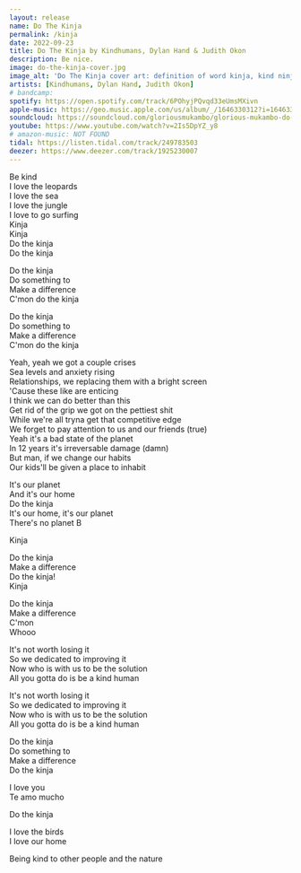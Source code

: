 ```yaml
---
layout: release
name: Do The Kinja
permalink: /kinja
date: 2022-09-23
title: Do The Kinja by Kindhumans, Dylan Hand & Judith Okon
description: Be nice.
image: do-the-kinja-cover.jpg
image_alt: 'Do The Kinja cover art: definition of word kinja, kind ninja'
artists: [Kindhumans, Dylan Hand, Judith Okon]
# bandcamp:
spotify: https://open.spotify.com/track/6POhyjPQvqd33eUmsMXivn
apple-music: https://geo.music.apple.com/us/album/_/1646330312?i=1646330313&mt=1&app=music&ls=1&at=1000lHKX&ct=api_http&itscg=30200&itsct=odsl_m
soundcloud: https://soundcloud.com/gloriousmukambo/glorious-mukambo-do-the-kinja-feat-dylan-hand-judith-okon 
youtube: https://www.youtube.com/watch?v=2Is5DpYZ_y8
# amazon-music: NOT FOUND
tidal: https://listen.tidal.com/track/249783503
deezer: https://www.deezer.com/track/1925230007
---
```

Be kind  
I love the leopards  
I love the sea  
I love the jungle  
I love to go surfing  
Kinja  
Kinja  
Do the kinja  
Do the kinja  
  
Do the kinja  
Do something to  
Make a difference  
C'mon do the kinja   
  
Do the kinja  
Do something to  
Make a difference  
C'mon do the kinja   
  
Yeah, yeah we got a couple crises  
Sea levels and anxiety rising  
Relationships, we replacing them with a bright screen  
'Cause these like are enticing  
I think we can do better than this  
Get rid of the grip we got on the pettiest shit  
While we're all tryna get that competitive edge  
We forget to pay attention to us and our friends (true)  
Yeah it's a bad state of the planet  
In 12 years it's irreversable damage (damn)  
But man, if we change our habits  
Our kids'll be given a place to inhabit  
  
It's our planet  
And it's our home  
Do the kinja  
It's our home, it's our planet  
There's no planet B  
  
Kinja  
  
Do the kinja  
Make a difference  
Do the kinja!  
Kinja  
  
Do the kinja  
Make a difference  
C'mon  
Whooo  
  
It's not worth losing it  
So we dedicated to improving it  
Now who is with us to be the solution  
All you gotta do is be a kind human  
  
It's not worth losing it  
So we dedicated to improving it  
Now who is with us to be the solution  
All you gotta do is be a kind human  
  
Do the kinja  
Do something to  
Make a difference  
Do the kinja  
  
I love you  
Te amo mucho  
  
Do the kinja  
  
I love the birds  
I love our home  
  
Being kind to other people and the nature  